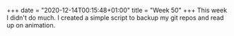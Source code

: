 +++
date = "2020-12-14T00:15:48+01:00"
title = "Week 50"
+++
This week I didn't do much. I created a simple script to backup my git repos and read up on animation.
